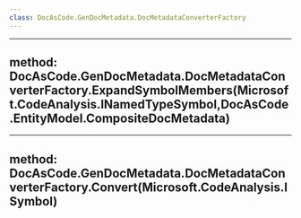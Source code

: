 ```yaml
---
class: DocAsCode.GenDocMetadata.DocMetadataConverterFactory
---
```


---
method: DocAsCode.GenDocMetadata.DocMetadataConverterFactory.ExpandSymbolMembers(Microsoft.CodeAnalysis.INamedTypeSymbol,DocAsCode.EntityModel.CompositeDocMetadata)
---

---
method: DocAsCode.GenDocMetadata.DocMetadataConverterFactory.Convert(Microsoft.CodeAnalysis.ISymbol)
---

